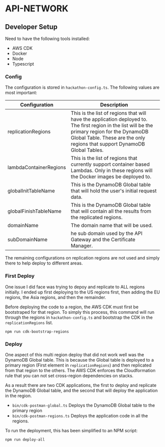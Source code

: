 # API-NETWORK

## Developer Setup

Need to have the following tools installed:

* AWS CDK
* Docker
* Node
* Typescript

### Config

The configuration is stored in `hackathon-config.ts`. The following values are most important:

Configuration | Description
------------ | -------------
replicationRegions|This is the list of regions that will have the application deployed to. The first region in the list will be the primary region for the DynamoDB Global Table. These are the only regions that support DynamoDB Global Tables.
lambdaContainerRegions|This is the list of regions that currently support container based Lambdas. Only in these regions will the Docker images be deployed to.
globalInitTableName|This is the DynamoDB Global table that will hold the user's initial request data.
globalFinishTableName|This is the DynamoDB Global table that will contain all the results from the replicated regions.
domainName|The domain name that will be used.
subDomainName|he sub domain used by the API Gateway and the Certificate Manager.

The remaining configurations on replication regions are not used and simply there to help deploy to different areas.

### First Deploy

One issue I did face was trying to depoy and replicate to ALL regions initially. I ended up first deploying to the US regions first, then adding the EU regions, the Asia regions, and then the remainder. 

Before deploying the code to a region, the AWS CDK must first be bootstraped for that region. To simply this process, this command will run through the regions in `hackathon-config.ts` and bootstrap the CDK in the `replicationRegions` list.

```
npm run cdk-bootstrap-regions
```

### Deploy

One aspect of this multi region deploy that did not work well was the DynamoDB Global table. This is because the Global table is deployed to a primary region (First element in `replicationRegions`) and then replicated from that region to the others. The AWS CDK enforces the Cloudformation rule that you can not set cross-region dependencies on stacks.

As a result there are two CDK applications, the first to deploy and replicate the DynamoDB Global table, and the second that will deploy the application in the region.

* `bin/cdk-postman-global.ts`   Deploys the DynamoDB Global table to the primary region
* `bin/cdk-postman-regions.ts`  Deploys the application code in all the regions.

To run the deployment, this has been simplified to an NPM script:

```
npm run deploy-all
```


